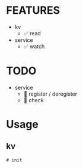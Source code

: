 # FEATURES
- kv
  - ✅ read
- service
  - ✅ watch 
# TODO
- service
  - 🚂 register / deregister
  - 🚰 check

# Usage
## kv
```shell
# init

```